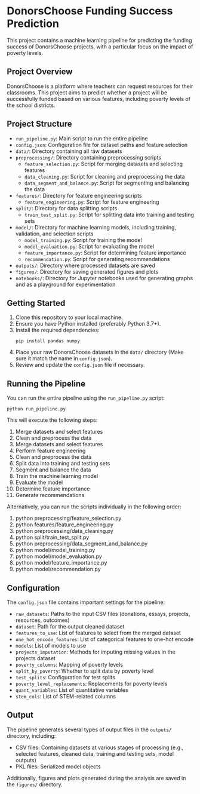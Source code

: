 # DonorsChoose Funding Success Prediction

This project contains a machine learning pipeline for predicting the funding success of DonorsChoose projects, with a particular focus on the impact of poverty levels.

## Project Overview

DonorsChoose is a platform where teachers can request resources for their classrooms. This project aims to predict whether a project will be successfully funded based on various features, including poverty levels of the school districts.

## Project Structure

- `run_pipeline.py`: Main script to run the entire pipeline
- `config.json`: Configuration file for dataset paths and feature selection
- `data/`: Directory containing all raw datasets
- `preprocessing/`: Directory containing preprocessing scripts
  - `feature_selection.py`: Script for merging datasets and selecting features
  - `data_cleaning.py`: Script for cleaning and preprocessing the data
  - `data_segment_and_balance.py`: Script for segmenting and balancing the data
- `features/`: Directory for feature engineering scripts
  - `feature_engineering.py`: Script for feature engineering
- `split/`: Directory for data splitting scripts
  - `train_test_split.py`: Script for splitting data into training and testing sets
- `model/`: Directory for machine learning models, including training, validation, and selection scripts
  - `model_training.py`: Script for training the model
  - `model_evaluation.py`: Script for evaluating the model
  - `feature_importance.py`: Script for determining feature importance
  - `recommendation.py`: Script for generating recommendations
- `outputs/`: Directory where processed datasets are saved
- `figures/`: Directory for saving generated figures and plots
- `notebooks/`: Directory for Jupyter notebooks used for generating graphs and as a playground for experimentation

## Getting Started

1. Clone this repository to your local machine.
2. Ensure you have Python installed (preferably Python 3.7+).
3. Install the required dependencies:
   ```
   pip install pandas numpy
   ```
4. Place your raw DonorsChoose datasets in the `data/` directory (Make sure it match the name in `config.json`).
5. Review and update the `config.json` file if necessary.

## Running the Pipeline

You can run the entire pipeline using the `run_pipeline.py` script:

```
python run_pipeline.py
```

This will execute the following steps:
1. Merge datasets and select features
2. Clean and preprocess the data
3. Merge datasets and select features
4. Perform feature engineering
5. Clean and preprocess the data
6. Split data into training and testing sets
7. Segment and balance the data
8. Train the machine learning model
9. Evaluate the model
10. Determine feature importance
11. Generate recommendations

Alternatively, you can run the scripts individually in the following order:

1. python preprocessing/feature_selection.py
2. python features/feature_engineering.py
3. python preprocessing/data_cleaning.py
4. python split/train_test_split.py
5. python preprocessing/data_segment_and_balance.py
6. python model/model_training.py
7. python model/model_evaluation.py
8. python model/feature_importance.py
9. python model/recommendation.py

## Configuration

The `config.json` file contains important settings for the pipeline:

- `raw_datasets`: Paths to the input CSV files (donations, essays, projects, resources, outcomes)
- `dataset`: Path for the output cleaned dataset
- `features_to_use`: List of features to select from the merged dataset
- `one_hot_encode_features`: List of categorical features to one-hot encode
- `models`: List of models to use
- `projects_imputation`: Methods for imputing missing values in the projects dataset
- `poverty_columns`: Mapping of poverty levels
- `split_by_poverty`: Whether to split data by poverty level
- `test_splits`: Configuration for test splits
- `poverty_level_replacements`: Replacements for poverty levels
- `quant_variables`: List of quantitative variables
- `stem_cols`: List of STEM-related columns

## Output

The pipeline generates several types of output files in the `outputs/` directory, including:

- CSV files: Containing datasets at various stages of processing (e.g., selected features, cleaned data, training and testing sets, model outputs)
- PKL files: Serialized model objects

Additionally, figures and plots generated during the analysis are saved in the `figures/` directory.
